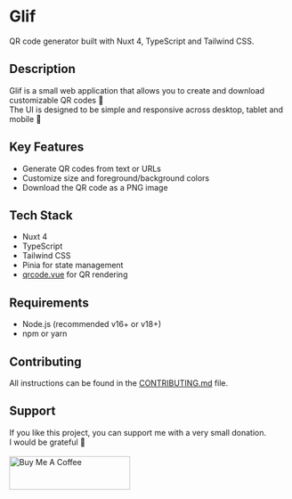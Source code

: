# Glif

QR code generator built with Nuxt 4, TypeScript and Tailwind CSS.

Description
-----------
Glif is a small web application that allows you to create and download customizable QR codes 💯
<br />
The UI is designed to be simple and responsive across desktop, tablet and mobile 📱

Key Features
------------
- Generate QR codes from text or URLs
- Customize size and foreground/background colors 
- Download the QR code as a PNG image

Tech Stack
----------
- Nuxt 4
- TypeScript
- Tailwind CSS
- Pinia for state management
- [qrcode.vue](https://github.com/scopewu/qrcode.vue) for QR rendering 


Requirements
------------
- Node.js (recommended v16+ or v18+)
- npm or yarn
 

Contributing
---------------------------
All instructions can be found in the [CONTRIBUTING.md](CONTRIBUTING.md) file.


Support 
---------------------------
If you like this project, you can support me with a very small donation. 
<br/>
I would be grateful 🥹
<br/>
<br/>
 <a href="https://www.buymeacoffee.com/domenicotenace" target="_blank"><img src="https://cdn.buymeacoffee.com/buttons/v2/default-yellow.png" alt="Buy Me A Coffee" style="height: 60px !important;width: 217px !important;" ></a>

